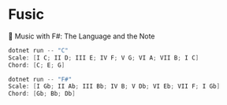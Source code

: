 # Fusic
🎵 Music with F#: The Language and the Note

```powershell
dotnet run -- "C"
Scale: [I C; II D; III E; IV F; V G; VI A; VII B; I C]
Chord: [C; E; G]

dotnet run -- "F#"
Scale: [I Gb; II Ab; III Bb; IV B; V Db; VI Eb; VII F; I Gb]
Chord: [Gb; Bb; Db]
```
